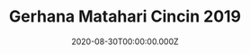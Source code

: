 ---
title: Gerhana Matahari Cincin 2019
date: 2020-08-30T00:00:00.000Z
lastmod: 2020-08-31T00:00:00.000Z
draft: false
toc: true
type: docs
menu:
  kegiatan-lampau:
    parent: Kegiatan Lampau
    name: GMC 2019
    weight: 2

weight: 2
---